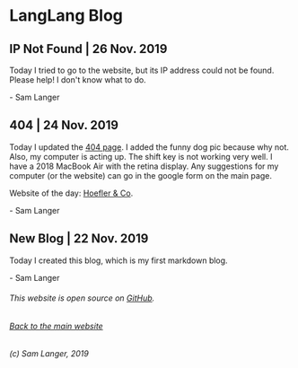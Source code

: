 # LangLang Blog

## IP Not Found | 26 Nov. 2019
Today I tried to go to the website, but its IP address could not be found. Please help! I don't know what to do.

\- Sam Langer
## 404 | 24 Nov. 2019
Today I updated the [404 page](langlang.tech/langlang.tech/langlang.tech/langlang.tech/langlang.tech/langlang.tech/langlang.tech/langlang.tech/langlang.tech/langlang.tech/langlang.tech/langlang.tech/langlang.tech/langlang.tech/langlang.tech/langlang.tech/langlang.tech/langlang.tech/langlang.tech/langlang.tech/langlang.tech/langlang.tech/langlang.tech/langlang.tech/langlang.tech/langlang.tech/langlang.tech/langlang.tech/langlang.tech/langlang.tech/langlang.tech/langlang.tech/langlang.tech/langlang.tech/langlang.tech/langlang.tech/langlang.tech/langlang.tech/langlang.tech/langlang.tech/langlang.tech/langlang.tech). I added the funny dog pic because why not. Also, my computer is acting up. The shift key is not working very well. I have a 2018 MacBook Air with the retina display. Any suggestions for my computer (or the website) can go in the google form on the main page.

Website of the day: [Hoefler & Co](https://typography.com).

\- Sam Langer

## New Blog | 22 Nov. 2019
Today I created this blog, which is my first markdown blog.

\- Sam Langer


###### This website is open source on [GitHub](https://github.com/KazZBodnar/KazZBodnar.github.io).

###### [Back to the main website](/index.html)

###### (c) Sam Langer, 2019
